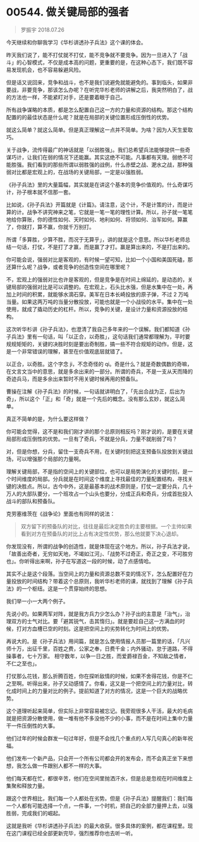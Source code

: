 # 00544. 做关键局部的强者
> 罗振宇 2018.07.26

今天继续和你聊我学习《华杉讲透孙子兵法》这个课的体会。

昨天我们说了，能不打仗就不打仗，能不竞争就不要竞争。因为一旦进入了「战斗」的心智模式，不仅是成本高的问题，更重要的是，在这种心态下，我们既不容易发现机会，也不容易躲避风险。

但是话又说回来，竞争和战斗，也不是我们说避免就能避免的。事到临头，如果非要战，非要竞争，那该怎么办呢？在听完华杉老师的讲解之后，我突然明白了，战的方法也一样，不能紧盯对手，还是要着眼于自己。

所有战争谋略的本质，都是怎么配置自己这一方的力量和资源的结构。那这个结构配置的的最佳状态是什么呢？就是在局部的关键位置形成压倒性的优势。

就这么简单？就这么简单。但是真正理解这一点并不简单。为啥？因为人天生爱取巧。

关于战争，流传得最广的神话就是「以弱胜强」。我们总希望兵法能够提供一些奇谋巧计，让我们在弱的情况下还能赢。其实这绝不可能。凡事都有天理。弱绝不可能胜强。我们看到的那些所谓以弱胜强的战例，什么赤壁之战、淝水之战，那种强弱对比都是宏观上的，在战场的关键局部，一定是以强胜弱。

《孙子兵法》里的大量篇幅，其实就是在讲这个基本的竞争价值观的。什么奇谋巧计，孙子根本就不信那一套。

比如说，《孙子兵法》开篇就是《计篇》。请注意，这个计，不是计策的计，而是计算的计。战争不讲究神来之笔，它就是一笔一笔的理性计算。所以，孙子就一笔笔地给你算账，你的德性如何、天时如何、地利如何、将领如何、治军如何。算赢了，你就打，算不赢，你就千万别打。

所谓「多算胜，少算不胜，而况于无算乎」，讲的就是这个意思。所以华杉老师总结一句话，打仗，不是打了才赢，而是赢了才打。赢是算出来的，不是打出来的。

你可能会说，强弱对比是客观的，有时候一望可知，比如一个小国和美国死磕，那还算什么呢？战争，或者竞争的创造性空间在哪里呢？

不，宏观上的强弱对比也许是客观的，但是竞争是在时间上绵延的，是动态的，关键局部的强弱对比是可以调整的。在宏观上，石头比水强，但是水集中在一处，再加上时间的积累，就能够水滴石穿。美军在日本长崎投放的原子弹，不过 2 万吨当量。如果这两万吨的当量分散投放，可能也就是一个小战役的水平。集中在一处使用，就成了撬动历史的杠杆。所以，竞争的关键，是设计力量和资源投放的结构。

这次听华杉讲《孙子兵法》，也澄清了我自己多年来的一个误解。我们都知道《孙子兵法》里有一句话，叫「以正合，以奇胜」，这句话我们通常都理解为，平时要规规矩矩的，关键的决胜时刻是要出奇制胜，搞一些不符合规矩的动作。但是，这是一个非常错误的理解，甚至在价值观底层就错了。

以正合，以奇胜。这个字念 ji，不念奇怪的 qi。奇是什么？就是奇数偶数的奇嘛，在文言文当中的意思，就是多余出来的一部分。所谓的奇兵，不是一支从天而降的奇迹兵马，而是多余出来暂时不用关键时候再用的预备队。

曹操在注解《孙子兵法》的时候，一句话就讲明白了，「先出合战为正，后出为奇」，所以这个「正」和「奇」就是一个先后的概念。没有那么玄妙，就这么简单。

真正不简单的是，为什么要这样做？

你可能会觉得，这不是和我们刚才讲的那个总原则相反吗？刚才说的，是要在关键局部形成压倒性的优势。一旦有了奇兵，不就是分兵，力量不就削弱了吗？

对，但是你想，分兵，留住一支奇兵不用，在关键时刻把这支预备队投放到关键战场，可以增强那个局部的力量啊。

理解关键局部，不是指的空间上的关键部位，也可以是局势演化的关键时刻，是一个时间维度的局部。分兵就是在时间这个维度上寻找最佳的力量配置结构，寻找关键的决胜点。所以，古今中外，这是最基本的战术原则是，打仗一定要分兵，几十万人的大部队要分，一个班攻占一个山头也要分，分成正兵和奇兵，分成首批投入战斗的部队和预备队。

克劳塞维茨在《战争论》里面也有同样的说法：

> 双方留下的预备队的对比，往往是最后决定胜负的主要根据。一个主帅如果看到对方在预备队的对比上占有决定性优势，那么他就要下决心退却。

你发现没有，所谓的战争的创造性，就是体现在这个地方。所以，孙子兵法才说，「故善出奇者，无穷如天地，不竭如江河」、「战势不过奇正，奇正之变，不可胜穷也」。你听得出来啊，孙子在写道这一段的时候，动了点感情哈。

其实不止是这个段落。当空间上的力量和资源总数不变的情况下，怎么配置好在力量投放的时间结构？带着这个总原则，我听华杉老师的课，就找到了理解《孙子兵法》的一个枢纽。这是一个贯穿始终的思想。

我们举一小一大两个例子。

先说小的。如果两军对阵，就是我方兵力少怎么办？孙子出的主意是「治气」，治理双方的士气对比。要「避其锐气，击其惰归」。就是要趁自己这一方满血的时候，打对方血槽已空的时刻。这是把空间上的劣势转化为时间上的优势。

再说大的。是《孙子兵法》用间篇，就是怎么使用情报人员那一篇里的话，「凡兴师十万，出征千里，百姓之费，公家之奉，日费千金；内外骚动，怠于道路，不得操事者，七十万家。 相守数年，以争一日之胜，而爱爵禄百金，不知敌之情者，不仁之至也」。

打仗那么花钱，那么折腾百姓，你在探听敌情的时候，如果不舍得花钱，你是不仁之至啊。听得出来，孙子又动感情了。你看，这又是一个把空间上的力量对比，转化成时间上的力量对比的例子。提前知道了对方的情况，这是一个巨大的战略优势。

这个道理听起来简单，但实际上非常容易被忘记。我旁观很多人干活，最大的毛病就是把资源分散使用，做一堆有他不多没他不少的小事，而不是在时间上集中力量干一件压倒性的大事。

他们过年的时候会群发一句过年好，但是不会找几个重点的人写几句真心的新年祝福。

他们发布一个新产品，只会开一个所有公司都会开的发布会，而不会真正坐下来想想，我怎么做一件跟别人都不一样的大事。

他们每天都在忙，都很辛苦，他们在空间里抛洒汗水，但是总是忽视在时间维度上集聚和释放力量。

跟这个世界相比，我们每一个人都处在劣势。但是《孙子兵法》提醒我们：我们每一个人都有可能选择一个点，一件事，一个时机，把自己的全部力量押上去，以强胜弱，完成我们的崛起。

这就是我听《华杉讲透孙子兵法》的最大收获。很多具体的案例，都在课程里。现在这门课程已经全部更新完毕，强烈推荐你也去听一听。
